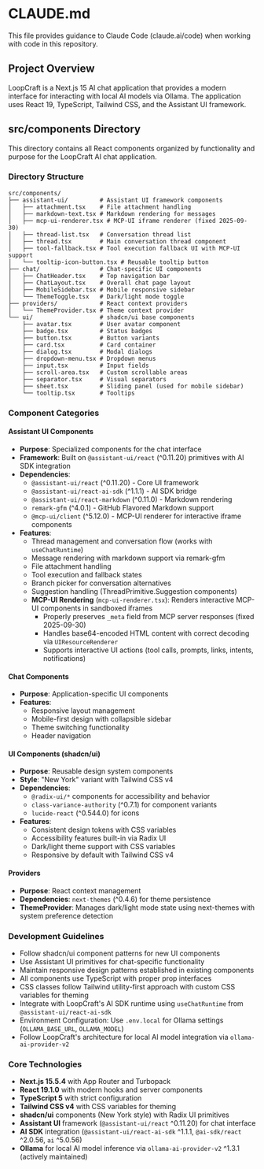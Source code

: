 # CLAUDE.md

This file provides guidance to Claude Code (claude.ai/code) when working with code in this repository.

## Project Overview

LoopCraft is a Next.js 15 AI chat application that provides a modern interface for interacting with local AI models via Ollama. The application uses React 19, TypeScript, Tailwind CSS, and the Assistant UI framework.

## src/components Directory

This directory contains all React components organized by functionality and purpose for the LoopCraft AI chat application.

### Directory Structure

```
src/components/
├── assistant-ui/         # Assistant UI framework components
│   ├── attachment.tsx    # File attachment handling
│   ├── markdown-text.tsx # Markdown rendering for messages
│   ├── mcp-ui-renderer.tsx # MCP-UI iframe renderer (fixed 2025-09-30)
│   ├── thread-list.tsx   # Conversation thread list
│   ├── thread.tsx        # Main conversation thread component
│   ├── tool-fallback.tsx # Tool execution fallback UI with MCP-UI support
│   └── tooltip-icon-button.tsx # Reusable tooltip button
├── chat/                 # Chat-specific UI components
│   ├── ChatHeader.tsx    # Top navigation bar
│   ├── ChatLayout.tsx    # Overall chat page layout
│   ├── MobileSidebar.tsx # Mobile responsive sidebar
│   └── ThemeToggle.tsx   # Dark/light mode toggle
├── providers/            # React context providers
│   └── ThemeProvider.tsx # Theme context provider
└── ui/                   # shadcn/ui base components
    ├── avatar.tsx        # User avatar component
    ├── badge.tsx         # Status badges
    ├── button.tsx        # Button variants
    ├── card.tsx          # Card container
    ├── dialog.tsx        # Modal dialogs
    ├── dropdown-menu.tsx # Dropdown menus
    ├── input.tsx         # Input fields
    ├── scroll-area.tsx   # Custom scrollable areas
    ├── separator.tsx     # Visual separators
    ├── sheet.tsx         # Sliding panel (used for mobile sidebar)
    └── tooltip.tsx       # Tooltips
```

### Component Categories

#### Assistant UI Components
- **Purpose**: Specialized components for the chat interface
- **Framework**: Built on `@assistant-ui/react` (^0.11.20) primitives with AI SDK integration
- **Dependencies**:
  - `@assistant-ui/react` (^0.11.20) - Core UI framework
  - `@assistant-ui/react-ai-sdk` (^1.1.1) - AI SDK bridge
  - `@assistant-ui/react-markdown` (^0.11.0) - Markdown rendering
  - `remark-gfm` (^4.0.1) - GitHub Flavored Markdown support
  - `@mcp-ui/client` (^5.12.0) - MCP-UI renderer for interactive iframe components
- **Features**:
  - Thread management and conversation flow (works with `useChatRuntime`)
  - Message rendering with markdown support via remark-gfm
  - File attachment handling
  - Tool execution and fallback states
  - Branch picker for conversation alternatives
  - Suggestion handling (ThreadPrimitive.Suggestion components)
  - **MCP-UI Rendering** (`mcp-ui-renderer.tsx`): Renders interactive MCP-UI components in sandboxed iframes
    - Properly preserves `_meta` field from MCP server responses (fixed 2025-09-30)
    - Handles base64-encoded HTML content with correct decoding via `UIResourceRenderer`
    - Supports interactive UI actions (tool calls, prompts, links, intents, notifications)

#### Chat Components
- **Purpose**: Application-specific UI components
- **Features**:
  - Responsive layout management
  - Mobile-first design with collapsible sidebar
  - Theme switching functionality
  - Header navigation

#### UI Components (shadcn/ui)
- **Purpose**: Reusable design system components
- **Style**: "New York" variant with Tailwind CSS v4
- **Dependencies**:
  - `@radix-ui/*` components for accessibility and behavior
  - `class-variance-authority` (^0.7.1) for component variants
  - `lucide-react` (^0.544.0) for icons
- **Features**:
  - Consistent design tokens with CSS variables
  - Accessibility features built-in via Radix UI
  - Dark/light theme support with CSS variables
  - Responsive by default with Tailwind CSS v4

#### Providers
- **Purpose**: React context management
- **Dependencies**: `next-themes` (^0.4.6) for theme persistence
- **ThemeProvider**: Manages dark/light mode state using next-themes with system preference detection

### Development Guidelines

- Follow shadcn/ui component patterns for new UI components
- Use Assistant UI primitives for chat-specific functionality
- Maintain responsive design patterns established in existing components
- All components use TypeScript with proper prop interfaces
- CSS classes follow Tailwind utility-first approach with custom CSS variables for theming
- Integrate with LoopCraft's AI SDK runtime using `useChatRuntime` from `@assistant-ui/react-ai-sdk`
- Environment Configuration: Use `.env.local` for Ollama settings (`OLLAMA_BASE_URL`, `OLLAMA_MODEL`)
- Follow LoopCraft's architecture for local AI model integration via `ollama-ai-provider-v2`

### Core Technologies

- **Next.js 15.5.4** with App Router and Turbopack
- **React 19.1.0** with modern hooks and server components
- **TypeScript 5** with strict configuration
- **Tailwind CSS v4** with CSS variables for theming
- **shadcn/ui** components (New York style) with Radix UI primitives
- **Assistant UI** framework (`@assistant-ui/react` ^0.11.20) for chat interface
- **AI SDK** integration (`@assistant-ui/react-ai-sdk` ^1.1.1, `@ai-sdk/react` ^2.0.56, `ai` ^5.0.56)
- **Ollama** for local AI model inference via `ollama-ai-provider-v2` ^1.3.1 (actively maintained)
